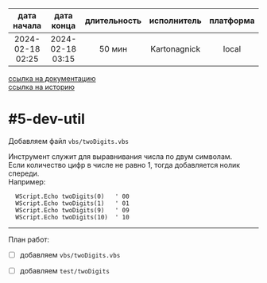 |   дата начала    |    дата конца    | длительность | исполнитель  | платформа |
|:----------------:|:----------------:|:------------:|:------------:|:---------:|
| 2024-02-18 02:25 | 2024-02-18 03:15 |    50 мин    | Kartonagnick |   local   |

[ссылка на документацию](../docs.md)  
[ссылка на историю](../history.md#-v005-dev)  

#5-dev-util
===========
Добавляем файл `vbs/twoDigits.vbs`  

Инструмент служит для выравнивания числа по двум символам.  
Если количество цифр в числе не равно 1, тогда добавляется нолик спереди.  
Например:  

```vbs
  WScript.Echo twoDigits(0)   ' 00
  WScript.Echo twoDigits(1)   ' 01
  WScript.Echo twoDigits(9)   ' 09
  WScript.Echo twoDigits(10)  ' 10
```


--------------------------------------------------------------------------------

План работ:  
  - [ ] добавляем `vbs/twoDigits.vbs`  
  - [ ] добавляем `test/twoDigits`  

